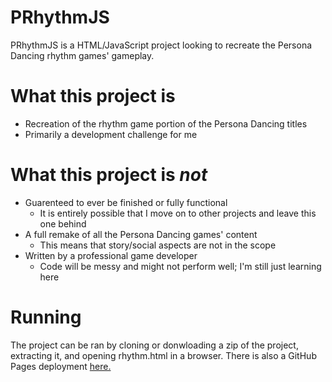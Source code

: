 # PRhythmJS
PRhythmJS is a HTML/JavaScript project looking to recreate the Persona Dancing rhythm games' gameplay.

# What this project is
- Recreation of the rhythm game portion of the Persona Dancing titles
- Primarily a development challenge for me

# What this project is *not*
- Guarenteed to ever be finished or fully functional
    - It is entirely possible that I move on to other projects and leave this one behind
- A full remake of all the Persona Dancing games' content
    - This means that story/social aspects are not in the scope
 - Written by a professional game developer
    - Code will be messy and might not perform well; I'm still just learning here

# Running
The project can be ran by cloning or donwloading a zip of the project, extracting it, and opening rhythm.html in a browser.
There is also a GitHub Pages deployment [here.]("https://markkusboi.github.io/PRhythmJS/")